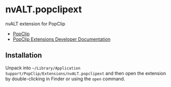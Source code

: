nvALT.popclipext
====================

nvALT extension for PopClip

* [PopClip](http://pilotmoon.com/popclip/)
* [PopClip Extensions Developer Documentation](http://pilotmoon.com/popclip/extensions/extensions-docs.html)


Installation
------------

Unpack into `~/Library/Application
Support/PopClip/Extensions/nvALT.popclipext` and then open the
extension by double-clicking in Finder or using the `open` command.
